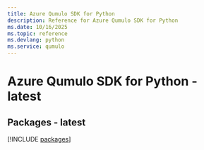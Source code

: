 ```yaml
---
title: Azure Qumulo SDK for Python
description: Reference for Azure Qumulo SDK for Python
ms.date: 10/16/2025
ms.topic: reference
ms.devlang: python
ms.service: qumulo
---
```

# Azure Qumulo SDK for Python - latest
## Packages - latest
[!INCLUDE [packages](qumulo-index.md)]